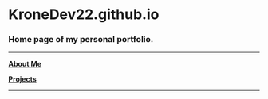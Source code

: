 # **KroneDev22.github.io**
### Home page of my personal portfolio.

---
[__About Me__](https://kronedev22.github.io/AboutMe/)

[__Projects__](https://kronedev22.github.io/Projects/)

---
